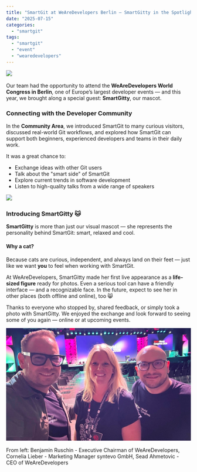 ```yaml
---
title: "SmartGit at WeAreDevelopers Berlin — SmartGitty in the Spotlight"
date: "2025-07-15"
categories: 
  - "smartgit"
tags: 
  - "smartgit"
  - "event"
  - "wearedevelopers"
---
```


[![](/assets/images/WAD.png)](/assets/images/WAD.png)

Our team had the opportunity to attend the **WeAreDevelopers World Congress in Berlin**, one of Europe’s largest developer events — and this year, we brought along a special guest: **SmartGitty**, our mascot. 

### Connecting with the Developer Community

In the **Community Area**, we introduced SmartGit to many curious visitors, discussed real-world Git workflows, and explored how SmartGit can support both beginners, experienced developers and teams in their daily work.

It was a great chance to:
- Exchange ideas with other Git users
- Talk about the "smart side" of SmartGit
- Explore current trends in software development
- Listen to high-quality talks from a wide range of speakers

[![](/assets/images/SmartGitty.png)](/assets/images/SmartGitty.png)

### Introducing SmartGitty 🐱

**SmartGitty** is more than just our visual mascot — she represents the personality behind SmartGit: smart, relaxed and cool.
#### Why a cat?
Because cats are curious, independent, and always land on their feet — just like we want **you** to feel when working with SmartGit.

At WeAreDevelopers, SmartGitty made her first live appearance as a **life-sized figure** ready for photos.
Even a serious tool can have a friendly interface — and a recognizable face.
In the future, expect to see her in other places (both offline and online), too 😸

Thanks to everyone who stopped by, shared feedback, or simply took a photo with SmartGitty. We enjoyed the exchange and look forward to seeing some of you again — online or at upcoming events.

[![](/assets/images/WAD-people.png)](/assets/images/WAD-people.png)

From left: Benjamin Ruschin - Executive Chairman of WeAreDevelopers, Cornelia Lieber - Marketing Manager syntevo GmbH, Sead Ahmetovic - CEO of WeAreDevelopers
